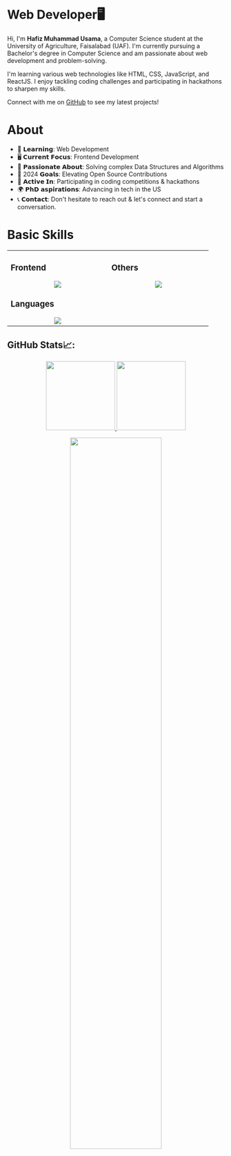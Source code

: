 
# Web Developer🖥️


Hi, I'm **Hafiz Muhammad Usama**, a Computer Science student at the University of Agriculture, Faisalabad (UAF). I'm currently pursuing a Bachelor's degree in Computer Science and am passionate about web development and problem-solving. 

I'm learning various web technologies like HTML, CSS, JavaScript, and ReactJS. I enjoy tackling coding challenges and participating in hackathons to sharpen my skills. 

Connect with me on [GitHub](https://github.com/usamahafiz) to see my latest projects!



# About


- 📘  𝗟𝗲𝗮𝗿𝗻𝗶𝗻𝗴: Web Development
- 🖥️ 𝗖𝘂𝗿𝗿𝗲𝗻𝘁 𝗙𝗼𝗰𝘂𝘀: Frontend Development
- 🧠 𝗣𝗮𝘀𝘀𝗶𝗼𝗻𝗮𝘁𝗲 𝗔𝗯𝗼𝘂𝘁: Solving complex Data Structures and Algorithms
- 🥅 2024 𝗚𝗼𝗮𝗹𝘀: Elevating Open Source Contributions
- 🚀 𝗔𝗰𝘁𝗶𝘃𝗲 𝗜𝗻: Participating in coding competitions & hackathons
- 🌍 𝗣𝗵𝗗 𝗮𝘀𝗽𝗶𝗿𝗮𝘁𝗶𝗼𝗻𝘀: Advancing in tech in the US
- 📞 𝗖𝗼𝗻𝘁𝗮𝗰𝘁: Don't hesitate to reach out & let's connect and start a conversation.



# Basic Skills

<table><tr><td valign="top" width="25%">

### Frontend  
<a href="https://github.com/usamahafiz">
<div align="center">  
       <img src="https://skillicons.dev/icons?i=html,css,bootstrap,tailwind,js,react&perline=3" /> 
</div>
</a>


    
### Languages
<a href="https://github.com/usamahafiz">
<div align="center">
       <img src="https://skillicons.dev/icons?i=js,cpp,python,&perline=3" /> 
</div>
</a>

</td><td valign="top" width="25%">
  
### Others
<a href="https://github.com/usamahafiz">
<div align="center">
       <img src="https://skillicons.dev/icons?i=git,github,npm,figma,vscode,netlify,vite,discord,stackoverflow,vscodeqt&perline=4" /> 
</div>
</a>
</td>
</tr></table>

## GitHub Stats📈:
<p align="center">
    <a href="https://github.com/usamahafiz">
        <img height="160em" src="https://github-readme-stats-git-masterrstaa-rickstaa.vercel.app/api?username=usamahafiz&show_icons=true&theme=algolia&include_all_commits=true&count_private=true&hide_border=true"/>
        <img height="160em" src="https://github-readme-stats-eight-theta.vercel.app/api/top-langs/?username=usamahafiz&langs_count=12&layout=compact&theme=algolia&include_all_commits=true&count_private=true&hide_border=true" />
    </a>
</p>

<p align="center">
    <a href="https://github.com/usamahafiz"> 
        <img width="65%" src="https://github-readme-streak-stats.herokuapp.com/?user=usamahafiz&theme=algolia&hide_border=true" /> 
    </a>  
</p>

<br>

<!-- 
<div align="center">
    <a href="https://github.com/usamahafiz">
        <img src="https://quotes-github-readme.vercel.app/api?theme=dark">
    </a>
</div> 
-->
